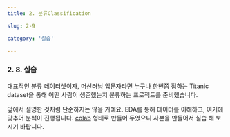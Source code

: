 ```yaml
---
title: 2. 분류Classification

slug: 2-9

category: '실습'

---
```



### 2. 8. 실습

대표적인 분류 데이터셋이자, 머신러닝 입문자라면 누구나 한번쯤 접하는 Titanic dataset을 통해 어떤 사람이 생존했는지 분류하는 프로젝트를 준비했습니다.

앞에서 설명한 것처럼 단순하지는 않을 거예요. EDA를 통해 데이터를 이해하고, 여기에 맞추어 분석이 진행됩니다. [colab](https://colab.research.google.com/drive/1nFxB0H64VEqTqtRuD0fih2QEbEhotGaG) 형태로 만들어 두었으니 사본을 만들어서 실습 해 보시기 바랍니다.
 